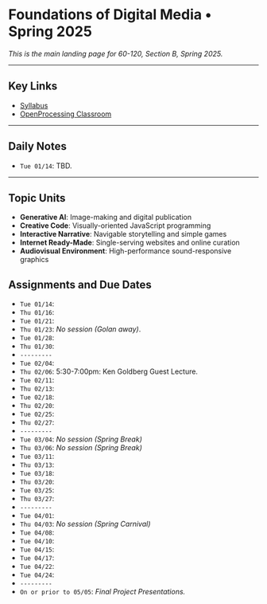 # Foundations of Digital Media • Spring 2025

*This is the main landing page for 60-120, Section B, Spring 2025.*
  
---

## Key Links

* [Syllabus](../syllabi/60-120_spring_2025.md)
* [OpenProcessing Classroom](https://openprocessing.org/class/95759#/) 

---

## Daily Notes

* `Tue 01/14`: TBD.

---

## Topic Units

* **Generative AI**: Image-making and digital publication
* **Creative Code**: Visually-oriented JavaScript programming
* **Interactive Narrative**: Navigable storytelling and simple games
* **Internet Ready-Made**: Single-serving websites and online curation
* **Audiovisual Environment**: High-performance sound-responsive graphics

## Assignments and Due Dates

* `Tue 01/14`: 
* `Thu 01/16`: 
* `Tue 01/21`: 
* `Thu 01/23`: *No session (Golan away)*. 
* `Tue 01/28`: 
* `Thu 01/30`: 
* `---------`
* `Tue 02/04`: 
* `Thu 02/06`: 5:30-7:00pm: Ken Goldberg Guest Lecture. 
* `Tue 02/11`: 
* `Thu 02/13`: 
* `Tue 02/18`: 
* `Thu 02/20`: 
* `Tue 02/25`: 
* `Thu 02/27`: 
* `---------`
* `Tue 03/04`: *No session (Spring Break)*
* `Thu 03/06`: *No session (Spring Break)*
* `Tue 03/11`: 
* `Thu 03/13`: 
* `Tue 03/18`: 
* `Thu 03/20`: 
* `Tue 03/25`: 
* `Thu 03/27`: 
* `---------`
* `Tue 04/01`: 
* `Thu 04/03`: *No session (Spring Carnival)*
* `Tue 04/08`: 
* `Tue 04/10`: 
* `Tue 04/15`: 
* `Tue 04/17`: 
* `Tue 04/22`: 
* `Tue 04/24`: 
* `---------`
* `On or prior to 05/05`: *Final Project Presentations.*


<!--
### Calendar Visual Overview: 

 ![Session and Due Dates](syllabus/images/60212-schedule-2024.png) -->

